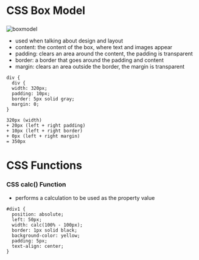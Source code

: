 # CSS Box Model
### 

![boxmodel](https://user-images.githubusercontent.com/106166065/191634523-6f3c9b73-a2c5-4e05-90cf-12bd59aeb420.JPG)

- used when talking about design and layout
- content: the content of the box, where text and images appear
- padding: clears an area around the content, the padding is transparent
- border: a border that goes around the padding and content
- margin: clears an area outside the border, the margin is transparent
```
div {
  div {
  width: 320px;
  padding: 10px;
  border: 5px solid gray;
  margin: 0;
}

320px (width)
+ 20px (left + right padding)
+ 10px (left + right border)
+ 0px (left + right margin)
= 350px
```

# CSS Functions
### CSS calc() Function
- performs a calculation to be used as the property value

```
#div1 {
  position: absolute;
  left: 50px;
  width: calc(100% - 100px);
  border: 1px solid black;
  background-color: yellow;
  padding: 5px;
  text-align: center;
}
```
